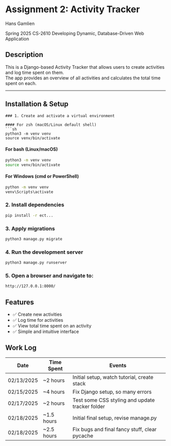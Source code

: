 # Assignment 2: Activity Tracker

Hans Gamlien

Spring 2025 CS-2610 Developing Dynamic, Database-Driven Web Application

## Description
This is a Django-based Activity Tracker that allows users to create activities and log time spent on them.  
The app provides an overview of all activities and calculates the total time spent on each.

---
## Installation & Setup

```
### 1. Create and activate a virtual environment

#### For zsh (macOS/Linux default shell)
```sh
python3 -m venv venv
source venv/bin/activate
```

#### For bash (Linux/macOS)
```sh
python3 -m venv venv
source venv/bin/activate
```

#### For Windows (cmd or PowerShell)
```sh
python -m venv venv
venv\Scripts\activate
```

### 2. Install dependencies
```sh
pip install -r ect...
```

### 3. Apply migrations
```sh
python3 manage.py migrate
```

### 4. Run the development server
```sh
python3 manage.py runserver
```

### 5. Open a browser and navigate to:
```sh
http://127.0.0.1:8000/
```

## Features
- ✅ Create new activities
- ✅ Log time for activities
- ✅ View total time spent on an activity
- ✅ Simple and intuitive interface

## Work Log
| Date           | Time Spent  | Events                                             |
|----------------|-------------|----------------------------------------------------|
| 02/13/2025     | ~2 hours    | Initial setup, watch tutorial, create stack        |
| 02/15/2025     | ~4 hours    | Fix Django setup, so many errors                   |
| 02/17/2025     | ~2 hours    | Test some CSS styling and update tracker folder    |
| 02/18/2025     | ~1.5 hours  | Initial final setup, revise manage.py              |
| 02/18/2025     | ~2.5 hours  | Fix bugs and final fancy stuff, clear pycache      |

